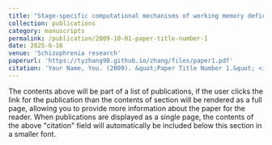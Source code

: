 ```yaml
---
title: "Stage-specific computational mechanisms of working memory deficits in first-episode and chronic schizophrenia"
collection: publications
category: manuscripts
permalink: /publication/2009-10-01-paper-title-number-1
date: 2025-6-16
venue: 'Schizophrenia research'
paperurl: 'https://tyzhang98.github.io/zhang/files/paper1.pdf'
citation: 'Your Name, You. (2009). &quot;Paper Title Number 1.&quot; <i>Journal 1</i>. 1(1).'
---
```

The contents above will be part of a list of publications, if the user clicks the link for the publication than the contents of section will be rendered as a full page, allowing you to provide more information about the paper for the reader. When publications are displayed as a single page, the contents of the above "citation" field will automatically be included below this section in a smaller font.
